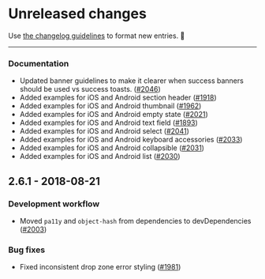 # Unreleased changes

Use [the changelog guidelines](https://git.io/polaris-changelog-guidelines) to format new entries. 💜

---

### Documentation

- Updated banner guidelines to make it clearer when success banners should be used vs success toasts. ([#2046](https://github.com/Shopify/polaris-react/pull/2046))
- Added examples for iOS and Android section header ([#1918](https://github.com/Shopify/polaris-react/pull/1918))
- Added examples for iOS and Android thumbnail ([#1962](https://github.com/Shopify/polaris-react/pull/1962))
- Added examples for iOS and Android empty state ([#2021](https://github.com/Shopify/polaris-react/pull/2021))
- Added examples for iOS and Android text field ([#1893](https://github.com/Shopify/polaris-react/pull/1893))
- Added examples for iOS and Android select ([#2041](https://github.com/Shopify/polaris-react/pull/2041))
- Added examples for iOS and Android keyboard accessories ([#2033](https://github.com/Shopify/polaris-react/pull/2033))
- Added examples for iOS and Android collapsible ([#2031](https://github.com/Shopify/polaris-react/pull/2031))
- Added examples for iOS and Android list ([#2030](https://github.com/Shopify/polaris-react/pull/2030))

## 2.6.1 - 2018-08-21

### Development workflow

- Moved `pa11y` and `object-hash` from dependencies to devDependencies ([#2003](https://github.com/Shopify/polaris-react/pull/2003))

### Bug fixes

- Fixed inconsistent drop zone error styling ([#1981](https://github.com/Shopify/polaris-react/pull/1981))

